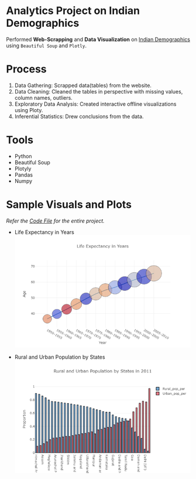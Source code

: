 # Analytics Project on Indian Demographics

Performed **Web-Scrapping** and **Data Visualization** on [Indian Demographics](https://en.wikipedia.org/wiki/Demographics_of_India) using 
`Beautiful Soup` and `Plotly`.

# Process
1) Data Gathering: Scrapped data(tables) from the website.
2) Data Cleaning: Cleaned the tables in perspective with missing values, column names, outliers.
3) Exploratory Data Analysis: Created interactive offline visualizations using Ploty.
4) Inferential Statistics: Drew conclusions from the data.

# Tools
- Python
- Beautiful Soup
- Plotyly
- Pandas
- Numpy

# Sample Visuals and Plots
*Refer the [Code File](https://github.com/katreparitosh/Web-Scrapping-and-EDA/tree/master/Codes) for the entire project.*

- Life Expectancy in Years 
![life](https://raw.githubusercontent.com/katreparitosh/Web-Scrapping-and-EDA/master/Plots/newplot%20(6).png)

- Rural and Urban Population by States
![rural](https://raw.githubusercontent.com/katreparitosh/Web-Scrapping-and-EDA/master/Plots/newplot%20(3).png)
